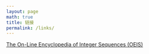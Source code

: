 ```yaml
---
layout: page
math: true
title: 链接
permalink: /links/
---
```


[The On-Line Encyclopedia of Integer Sequences (OEIS)][oeis]

[oeis]: https://oeis.org/
